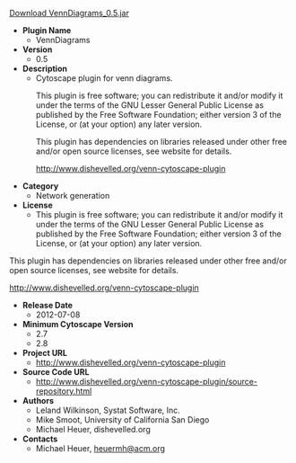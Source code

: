 <a href="VennDiagrams_0.5.jar">Download VennDiagrams_0.5.jar</a>

* __Plugin Name__
  * VennDiagrams
* __Version__
  * 0.5
* __Description__
  * Cytoscape plugin for venn diagrams.<p>This plugin is free software; you can redistribute it and/or modify it under the terms of the GNU Lesser General Public License as published by the Free Software Foundation; either version 3 of the License, or (at your option) any later version.</p><p>This plugin has dependencies on libraries released under other free and/or open source licenses, see website for details.</p><p><a href="http://www.dishevelled.org/venn-cytoscape-plugin">http://www.dishevelled.org/venn-cytoscape-plugin</a></p>
* __Category__
  * Network generation
* __License__
  * This plugin is free software; you can redistribute it and/or modify it under the terms of the GNU Lesser General Public License as published by the Free Software Foundation; either version 3 of the License, or (at your option) any later version.

This plugin has dependencies on libraries released under other free and/or open source licenses, see website for details.

http://www.dishevelled.org/venn-cytoscape-plugin
* __Release Date__
  * 2012-07-08
* __Minimum Cytoscape Version__
  * 2.7
  * 2.8
* __Project URL__
  * http://www.dishevelled.org/venn-cytoscape-plugin
* __Source Code URL__
  * http://www.dishevelled.org/venn-cytoscape-plugin/source-repository.html
* __Authors__
  * Leland Wilkinson, Systat Software, Inc.
  * Mike Smoot, University of California San Diego
  * Michael Heuer, dishevelled.org
* __Contacts__
  * Michael Heuer, heuermh@acm.org
